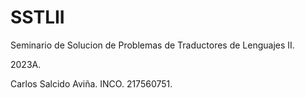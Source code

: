 # SSTLII
Seminario de Solucion de Problemas de Traductores de Lenguajes II. 

2023A. 

Carlos Salcido Aviña. INCO. 217560751. 


